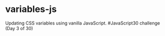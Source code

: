 # variables-js
Updating CSS variables using vanilla JavaScript. #JavaScript30 challenge (Day 3 of 30)
